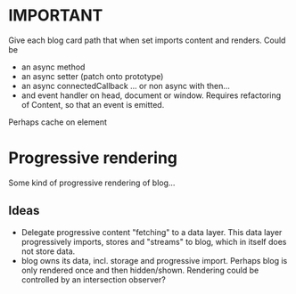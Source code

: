 # IMPORTANT

Give each blog card path that when set imports content and renders. Could be

- an async method
- an async setter (patch onto prototype)
- an async connectedCallback
  ... or non async with then...
- and event handler on head, document or window. Requires refactoring of Content, so that an event is emitted.

Perhaps cache on element

# Progressive rendering

Some kind of progressive rendering of blog...

## Ideas

- Delegate progressive content "fetching" to a data layer. This data layer progressively imports, stores and "streams" to blog, which in itself does not store data.
- blog owns its data, incl. storage and progressive import. Perhaps blog is only rendered once and then hidden/shown. Rendering could be controlled by an intersection observer?
